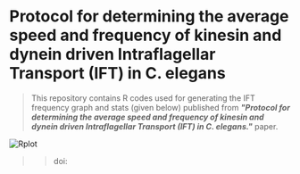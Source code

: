# Protocol for determining the average speed and frequency of kinesin and dynein driven Intraflagellar Transport (IFT) in C. elegans



>This repository contains R codes used for generating the IFT frequency graph and stats (given below) published from ***"Protocol for determining the average speed and frequency of kinesin and dynein driven Intraflagellar Transport (IFT) in C. elegans."*** paper. 


![Rplot](https://user-images.githubusercontent.com/96948625/160301234-2512d8c5-5a32-488c-b19b-7a2bb0204a8e.png)

>>doi: 
